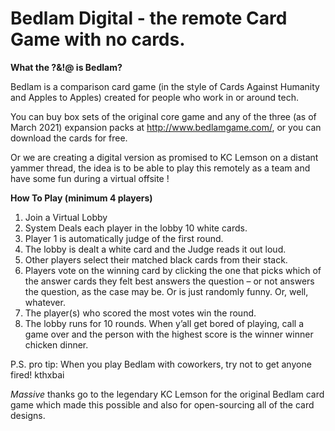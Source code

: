 # Bedlam Digital - the remote Card Game with no cards.
 
**What the ?&!@ is Bedlam?**

Bedlam is a comparison card game (in the style of Cards Against Humanity and Apples to Apples) created for people who work in or around tech.

You can buy box sets of the original core game and any of the three (as of March 2021) expansion packs at http://www.bedlamgame.com/, or you can download the cards for free. 

Or we are creating a digital version as promised to KC Lemson on a distant yammer thread, the idea is to be able to play this remotely as a team and have some fun during a virtual offsite !

**How To Play (minimum 4 players)**
1.	Join a Virtual Lobby 
2.	System Deals each player in the lobby 10 white cards.
3.	Player 1 is automatically judge of the first round.
4.	The lobby is dealt a white card and the Judge reads it out loud.
5.	Other players select their matched black cards from their stack.
6.	Players vote on the winning card by clicking the one that picks which of the answer cards they felt best answers the question – or not answers the question, as the case may be. Or is just randomly funny. Or, well, whatever.
7.	The player(s) who scored the most votes win the round. 
8.	The lobby runs for 10 rounds. When y’all get bored of playing, call a game over and the person with the highest score is the winner winner chicken dinner.

P.S. pro tip: When you play Bedlam with coworkers, try not to get anyone fired! kthxbai

*Massive* thanks go to the legendary KC Lemson for the original Bedlam card game which made this possible and also for open-sourcing all of the card designs.
